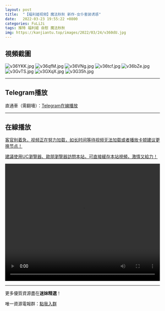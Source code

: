 ```yaml
---
layout: post
title:  "【福利姬视频】魔法秋秋 新作-女仆套装诱惑"
date:   2022-03-23 19:55:22 +0800
categories: FuLiJi
tags: 推特 福利姬 自慰 魔法秋秋
img: https://kanjiantu.top/images/2022/03/24/v360dU.jpg
---
```



## 視頻截圖

![v36YKK.jpg](https://kanjiantu.top/images/2022/03/24/v36YKK.jpg)
![v36qfM.jpg](https://kanjiantu.top/images/2022/03/24/v36qfM.jpg)
![v36VNg.jpg](https://kanjiantu.top/images/2022/03/24/v36VNg.jpg)
![v36tcf.jpg](https://kanjiantu.top/images/2022/03/24/v36tcf.jpg)
![v36bZe.jpg](https://kanjiantu.top/images/2022/03/24/v36bZe.jpg)
![v3GvTS.jpg](https://kanjiantu.top/images/2022/03/24/v3GvTS.jpg)
![v3GXqX.jpg](https://kanjiantu.top/images/2022/03/24/v3GXqX.jpg)
![v3G35h.jpg](https://kanjiantu.top/images/2022/03/24/v3G35h.jpg)

* * *
## Telegram播放

直通車（需翻墻）：[Telegram在線播放](https://t.me/mimeijingxuan/128)

* * *
## 在線播放
<u>客官别着急，视频正在努力加载，如长时间等待视频无法加载或者播放卡顿建议更换节点！</u>

<u>建議使用UC瀏覽器、歐朋瀏覽器訪問本站，可直接緩存本站視頻，激情又給力！</u>
<center><video src="https://cdn.publer.io/uploads/videos/6245f2eedb279732fb55ba80/fc52b1f8db15337af400591be8707213.mp4" width="100%" height="380px" controls="controls"></video></center>


* * *
更多優質資源盡在**迷妹精選**！

唯一資源電報群：[點我入群](https://t.me/mimeijingxuan)


